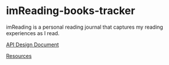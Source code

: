 # imReading-books-tracker
imReading is a personal reading journal that captures my reading experiences as I read.

[API Design Document](https://github.com/immarisabel/imReading-books-tracker/blob/main/Documentation/API-DESIGN-DOC.md)

[Resources](https://github.com/immarisabel/imReading-books-tracker/blob/main/Documentation/Resources.md)
